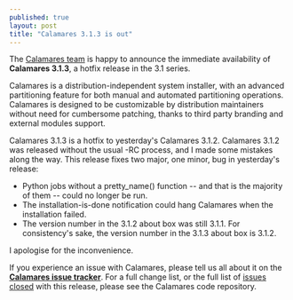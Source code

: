 ```yaml
---
published: true
layout: post
title: "Calamares 3.1.3 is out"
---
```

The [Calamares team](https://calamares.io/team/) is happy to announce the immediate
availability of **Calamares 3.1.3**, a hotfix release in the 3.1 series.

Calamares is a distribution-independent system installer, with an advanced partitioning feature for both manual and automated partitioning operations.
Calamares is designed to be customizable by distribution maintainers without need for cumbersome patching, thanks to third party branding and external modules support.

<!--more-->

Calamares 3.1.3 is a hotfix to yesterday's Calamares 3.1.2. Calamares 3.1.2 was released without the usual -RC process, and I made some mistakes along the way. This release fixes two major, one minor, bug in yesterday's release:

* Python jobs without a pretty_name() function -- and that is the majority of them -- could no longer be run.
* The installation-is-done notification could hang Calamares when the installation failed.
* The version number in the 3.1.2 about box was still 3.1.1. For consistency's sake, the version number in the 3.1.3 about box is 3.1.2.

I apologise for the inconvenience.

If you experience an issue with Calamares, please tell us all about it on the [**Calamares issue tracker**](https://github.com/calamares/calamares/issues). For a full change list, or the full list of [issues closed](https://github.com/calamares/calamares/milestone/40?closed=1) with this release, please see the Calamares code repository.
